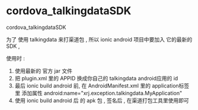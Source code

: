 # cordova_talkingdataSDK
cordova_talkingdataSDK 
 
 
 为了 使用 talkingdata 来打渠道包 , 所以   ionic android 项目中要加入 它的最新的 SDK , 
 
 使用时 : 
 1. 使用最新的 官方 jar 文件 
 2. 把 plugin.xml 里的 APPID 换成你自己的 talkingdata android应用的 id
 3. 最后 ionic build android 前, 在 AndroidManifest.xml 里的 application标签里 添加属性 android:name="xrj.exception.talkingdata.MyApplication"
 4. 使用 ionic build android 后 的 apk 包 , 签名后 , 在渠道打包工具里使用即可 
